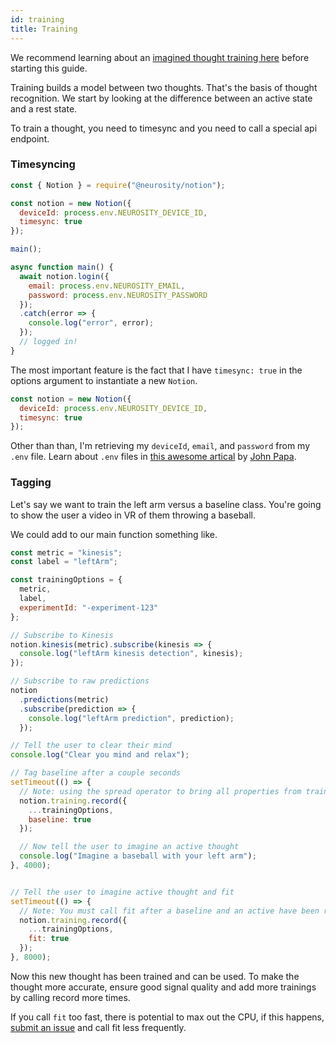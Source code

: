 ```yaml
---
id: training
title: Training
---
```


We recommend learning about an [imagined thought training here](https://support.neurosity.co/hc/en-us/articles/360036344012-Imagined-thought-training) before starting this guide.

Training builds a model between two thoughts. That's the basis of thought recognition. We start by looking at the difference between an active state and a rest state. 

To train a thought, you need to timesync and you need to call a special api endpoint. 

### Timesyncing

```js
const { Notion } = require("@neurosity/notion");

const notion = new Notion({
  deviceId: process.env.NEUROSITY_DEVICE_ID,
  timesync: true
});

main();

async function main() {
  await notion.login({
    email: process.env.NEUROSITY_EMAIL,
    password: process.env.NEUROSITY_PASSWORD
  });
  .catch(error => {
    console.log("error", error);
  });
  // logged in!
}
```

The most important feature is the fact that I have `timesync: true` in the options argument to instantiate a new `Notion`.

```js
const notion = new Notion({
  deviceId: process.env.NEUROSITY_DEVICE_ID,
  timesync: true
});
```

Other than than, I'm retrieving my `deviceId`, `email`, and `password` from my `.env` file. Learn about `.env` files in [this awesome artical](https://medium.com/the-node-js-collection/making-your-node-js-work-everywhere-with-environment-variables-2da8cdf6e786) by [John Papa](https://twitter.com/John_Papa).

### Tagging

Let's say we want to train the left arm versus a baseline class. You're going to show the user a video in VR of them throwing a baseball. 

We could add to our main function something like.

```js
const metric = "kinesis";
const label = "leftArm";

const trainingOptions = {
  metric,
  label,
  experimentId: "-experiment-123"
};

// Subscribe to Kinesis
notion.kinesis(metric).subscribe(kinesis => {
  console.log("leftArm kinesis detection", kinesis);
});

// Subscribe to raw predictions
notion
  .predictions(metric)
  .subscribe(prediction => {
    console.log("leftArm prediction", prediction);
  });

// Tell the user to clear their mind
console.log("Clear you mind and relax");

// Tag baseline after a couple seconds
setTimeout(() => {
  // Note: using the spread operator to bring all properties from trainingOptions into the current object plus adding the new baseline tag. Learn about spread operators here: https://developer.mozilla.org/en-US/docs/Web/JavaScript/Reference/Operators/Spread_syntax
  notion.training.record({
    ...trainingOptions,
    baseline: true
  });

  // Now tell the user to imagine an active thought
  console.log("Imagine a baseball with your left arm");
}, 4000);


// Tell the user to imagine active thought and fit
setTimeout(() => {
  // Note: You must call fit after a baseline and an active have been recorded.
  notion.training.record({
    ...trainingOptions,
    fit: true
  });
}, 8000);
```

Now this new thought has been trained and can be used. To make the thought more accurate, ensure good signal quality and add more trainings by calling record more times.

If you call `fit` too fast, there is potential to max out the CPU, if this happens, [submit an issue](https://support.neurosity.co/hc/en-us/requests/new) and call fit less frequently.